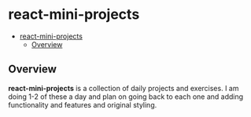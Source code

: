 # react-mini-projects

- [react-mini-projects](#react-mini-projects)
  - [Overview](#overview)

## Overview

**react-mini-projects** is a collection of daily projects and exercises. I am doing 1-2 of these a day and plan on going back to each one and adding functionality and features and original styling.
